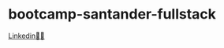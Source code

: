 # bootcamp-santander-fullstack
[Linkedin🐱‍🏍](https://www.linkedin.com/in/vitor-emerique-bba8551a3/)
